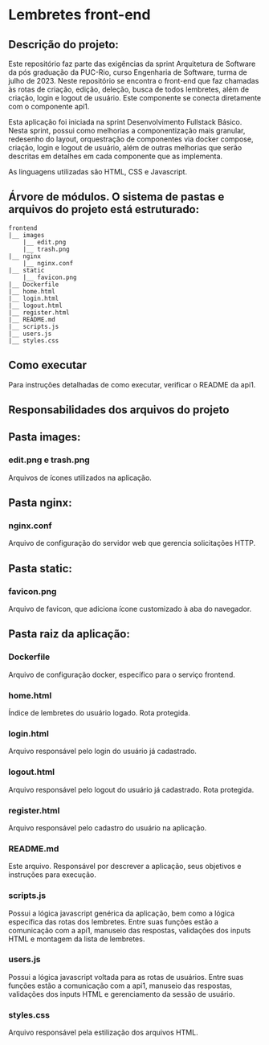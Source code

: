 # Lembretes front-end

## Descrição do projeto:
   Este repositório faz parte das exigências da sprint Arquitetura de Software
  da pós graduação da PUC-Rio, curso Engenharia de Software, turma de julho de 2023.
   Neste repositório se encontra o front-end que faz chamadas às rotas de criação,
  edição, deleção, busca de todos lembretes, além de criação, login e logout
  de usuário. Este componente se conecta diretamente com o componente api1.

   Esta aplicação foi iniciada na sprint Desenvolvimento Fullstack Básico.
  Nesta sprint, possui como melhorias a componentização mais granular, redesenho
  do layout, orquestração de componentes via docker compose, criação, login
  e logout de usuário, além de outras melhorias que serão descritas em detalhes
  em cada componente que as implementa.

   As linguagens utilizadas são HTML, CSS e Javascript.

## Árvore de módulos. O sistema de pastas e arquivos do projeto está estruturado:
    frontend
    |__ images
        |__ edit.png
        |__ trash.png
    |__ nginx
        |__ nginx.conf
    |__ static
        |__ favicon.png
    |__ Dockerfile
    |__ home.html
    |__ login.html
    |__ logout.html
    |__ register.html
    |__ README.md
    |__ scripts.js
    |__ users.js
    |__ styles.css

## Como executar
   Para instruções detalhadas de como executar, verificar o README da api1.

## Responsabilidades dos arquivos do projeto

## Pasta images:
  ### edit.png e trash.png
   Arquivos de ícones utilizados na aplicação.

## Pasta nginx:
  ### nginx.conf
   Arquivo de configuração do servidor web que gerencia solicitações HTTP.

## Pasta static:
  ### favicon.png
   Arquivo de favicon, que adiciona ícone customizado à aba do navegador.

## Pasta raiz da aplicação:
  ### Dockerfile
   Arquivo de configuração docker, específico para o serviço frontend.

  ### home.html
   Índice de lembretes do usuário logado. Rota protegida.
  
  ### login.html
   Arquivo responsável pelo login do usuário já cadastrado.
  
  ### logout.html
   Arquivo responsável pelo logout do usuário já cadastrado. Rota protegida.
  
  ### register.html
   Arquivo responsável pelo cadastro do usuário na aplicação.

  ### README.md
   Este arquivo. Responsável por descrever a aplicação, seus objetivos
  e instruções para execução.

  ### scripts.js
   Possui a lógica javascript genérica da aplicação, bem como a lógica específica
   das rotas dos lembretes. Entre suas funções estão a comunicação com a api1,
   manuseio das respostas, validações dos inputs HTML e montagem da lista de lembretes.

  ### users.js
   Possui a lógica javascript voltada para as rotas de usuários.
   Entre suas funções estão a comunicação com a api1, manuseio das respostas,
   validações dos inputs HTML e gerenciamento da sessão de usuário.

  ### styles.css
   Arquivo responsável pela estilização dos arquivos HTML.
